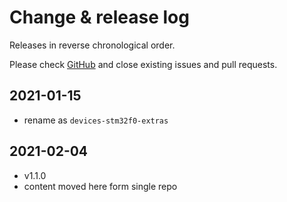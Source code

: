 # Change & release log

Releases in reverse chronological order.

Please check
[GitHub](https://github.com/micro-os-plus/devices-stm32f0-extras-xpack/issues/)
and close existing issues and pull requests.

## 2021-01-15

- rename as `devices-stm32f0-extras`

## 2021-02-04

- v1.1.0
- content moved here form single repo
